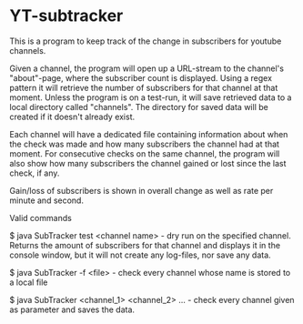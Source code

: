 # YT-subtracker

This is a program to keep track of the change in subscribers for youtube channels.

Given a channel, the program will open up a URL-stream to the channel's "about"-page, where the subscriber 
count is displayed. Using a regex pattern it will retrieve the number of subscribers for that channel at that
moment. Unless the program is on a test-run, it will save retrieved data to a local directory called "channels". 
The directory for saved data will be created if it doesn't already exist.

Each channel will have a dedicated file containing information about when the check was made and how many subscribers
the channel had at that moment. For consecutive checks on the same channel, the program will also show how many 
subscribers the channel gained or lost since the last check, if any.

Gain/loss of subscribers is shown in overall change as well as rate per minute and second.


Valid commands


$ java SubTracker test \<channel name\> - dry run on the specified channel. Returns the amount of subscribers 
    for that channel and displays it in the console window, but it will not create any log-files, nor save 
    any data.

$ java SubTracker -f \<file\> - check every channel whose name is stored to a local file

$ java SubTracker \<channel_1\> \<channel_2\> ... - check every channel given as parameter and saves the data.

